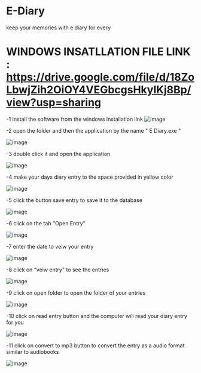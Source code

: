 # E-Diary
keep your memories with e diary for every

# WINDOWS INSATLLATION FILE LINK : https://drive.google.com/file/d/18ZoLbwjZih2OiOY4VEGbcgsHkyIKj8Bp/view?usp=sharing

-1 Install the software from the windows installation link 
![image](https://user-images.githubusercontent.com/67222042/94341487-5681be00-0027-11eb-9e74-40948021f6fb.png)

-2 open the folder and then the application by the name " E Diary.exe " 

![image](https://user-images.githubusercontent.com/67222042/94341518-92b51e80-0027-11eb-8e1b-fdc7a48fde8f.png)

-3 double click it and open the application 

![image](https://user-images.githubusercontent.com/67222042/94341537-bb3d1880-0027-11eb-886e-4244deb44281.png)

-4 make your days diary entry to the space provided in yellow color

![image](https://user-images.githubusercontent.com/67222042/94341557-ddcf3180-0027-11eb-903f-ee650991a092.png)

-5 click the button save entry to save it to the database

![image](https://user-images.githubusercontent.com/67222042/94341565-048d6800-0028-11eb-9919-3e05834431e5.png)

-6 click on the tab "Open Entry" 

![image](https://user-images.githubusercontent.com/67222042/94341587-37cff700-0028-11eb-82cb-9e9901491852.png)

-7 enter the date to veiw your entry

![image](https://user-images.githubusercontent.com/67222042/94341631-94331680-0028-11eb-824f-0b68cbe33f18.png)

-8 click on "veiw entry" to see the entries

![image](https://user-images.githubusercontent.com/67222042/94341683-f12ecc80-0028-11eb-9061-e7b3135a866e.png)

-9 click on open folder to open the folder of your entries

![image](https://user-images.githubusercontent.com/67222042/94341919-115f8b00-002b-11eb-813e-bfc6357f7f01.png)

-10 click on read entry button and the computer will read your diary entry for you 

![image](https://user-images.githubusercontent.com/67222042/94341936-2e945980-002b-11eb-84c6-bdc165393147.png)

-11 click on convert to mp3 button to convert the entry as a audio format similar to audiobooks

![image](https://user-images.githubusercontent.com/67222042/94341954-5b487100-002b-11eb-8e14-00c1acf4cb7c.png)

